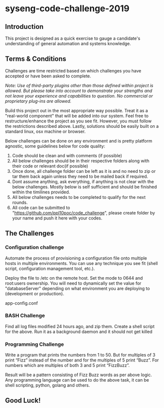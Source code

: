 # syseng-code-challenge-2019

## Introduction

This project is designed as a quick exercise to gauge a candidate's
understanding of general automation and systems knowledge.

## Terms & Conditions

Challenges are time restricted based on which challenges you have accepted or
have been asked to complete.

*Note: Use of third-party plugins other than those defined within project
is allowed. But please take into account to demonstrate your strengths and
not leave your experience and capabilities to question. No commercial or
proprietary plug-ins are allowed.*

Build this project out in the most appropriate way possible.  Treat it as a
"real-world component" that will be added into our system.  Feel free to
restructure/enhance the project as you see fit. However, you must follow the
restrictions described above. Lastly, solutions should be easily built on
a standard linux, osx machine or browser.

Below challenges can be done on any environment and is pretty platform agnostic, some guidelines below for code quality:

1. Code should be clean and with comments (if possible)
2. All below challenges should be in their respective folders along with their code or relevant doc(if possible)
3. Once done, all challenge folder can be left as it is and no need to zip or tar them back again unless they need to be mailed back if required.
4. Dont assume anything, ask everything, if anything is not clear with the below challenges. Mostly below is self sufficient and should be finished within the timilines provided.
5. All below challenges needs to be completed to qualify for the next rounds.
6. All code can be submitted to "https://github.com/ppl10poc/code_challenge", please create folder by your name and push it here with your codes.

## The Challenges

### Configuration challenge

Automate the process of provisioning a configuration file onto multiple hosts
in multiple environments. You can use any technique you see fit (shell script,
configuration management tool, etc.). 

Deploy the file to /etc on the remote host.
Set the mode to 0644 and root:users ownership. 
You will need to dynamically set the value for "databaseServer" depending on 
what environment you are deploying to (development or production).

app-config.conf

### BASH Challenge

Find all log files modified 24 hours ago, and zip them.
Create a shell script for the above.
Run it as a background daemon and it should not get killed


### Programming Challenge

Write a program that prints the numbers from 1 to 50.
But for multiples of 3 print “Fizz” instead of the number
and for the multiples of 5 print “Buzz”.
For numbers which are multiples of both 3 and 5 print “FizzBuzz”.

Result will be a pattern consisting of Fizz Buzz words as per above logic. Any programming language can be used to do the above task, it can be shell scripting, python, golang and others.

## Good Luck!
